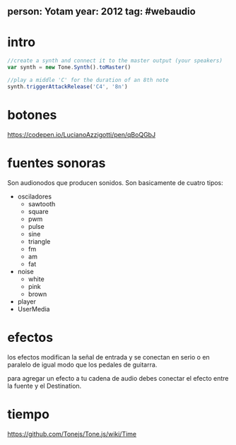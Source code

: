 person: Yotam
year: 2012
tag: #webaudio
---


# intro

```js
//create a synth and connect it to the master output (your speakers)
var synth = new Tone.Synth().toMaster()

//play a middle 'C' for the duration of an 8th note
synth.triggerAttackRelease('C4', '8n')

```

# botones

https://codepen.io/LucianoAzzigotti/pen/qBoQGbJ


# fuentes sonoras

Son audionodos que producen sonidos. Son basicamente de cuatro tipos:

- osciladores 
	- sawtooth
	- square
	- pwm
	- pulse
	- sine
	- triangle
	- fm
	- am
	- fat
- noise
	- white
	- pink
	- brown
- player
- UserMedia


# efectos 

los efectos modifican la señal de entrada y se conectan en serio o en paralelo de igual modo que los pedales de guitarra.

para agregar un efecto a tu cadena de audio debes conectar el efecto entre la fuente y el Destination. 

# tiempo
https://github.com/Tonejs/Tone.js/wiki/Time